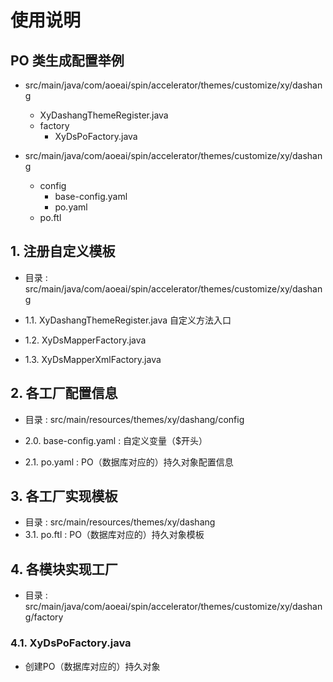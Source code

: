 # 使用说明

## PO 类生成配置举例

- src/main/java/com/aoeai/spin/accelerator/themes/customize/xy/dashang
  - XyDashangThemeRegister.java
  - factory
    - XyDsPoFactory.java
    
- src/main/java/com/aoeai/spin/accelerator/themes/customize/xy/dashang
  - config
    - base-config.yaml
    - po.yaml
  - po.ftl

## 1. 注册自定义模板

- 目录 : src/main/java/com/aoeai/spin/accelerator/themes/customize/xy/dashang

- 1.1. XyDashangThemeRegister.java 自定义方法入口
- 1.2. XyDsMapperFactory.java 
- 1.3. XyDsMapperXmlFactory.java 

## 2. 各工厂配置信息

- 目录 : src/main/resources/themes/xy/dashang/config

- 2.0. base-config.yaml : 自定义变量（$开头）
- 2.1. po.yaml : PO（数据库对应的）持久对象配置信息

## 3. 各工厂实现模板
- 目录 : src/main/resources/themes/xy/dashang
- 3.1. po.ftl : PO（数据库对应的）持久对象模板

## 4. 各模块实现工厂
- 目录 : src/main/java/com/aoeai/spin/accelerator/themes/customize/xy/dashang/factory

### 4.1. XyDsPoFactory.java
- 创建PO（数据库对应的）持久对象